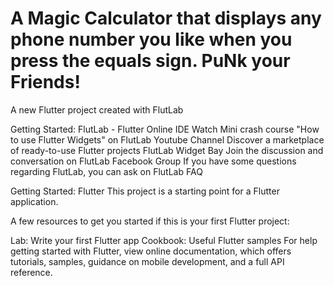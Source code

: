 # A Magic Calculator that displays any phone number you like when you press the equals sign. PuNk your Friends!

A new Flutter project created with FlutLab

Getting Started: FlutLab - Flutter Online IDE
Watch Mini crash course "How to use Flutter Widgets" on FlutLab Youtube Channel
Discover a marketplace of ready-to-use Flutter projects FlutLab Widget Bay
Join the discussion and conversation on FlutLab Facebook Group
If you have some questions regarding FlutLab, you can ask on FlutLab FAQ

Getting Started: Flutter
This project is a starting point for a Flutter application.

A few resources to get you started if this is your first Flutter project:

Lab: Write your first Flutter app
Cookbook: Useful Flutter samples
For help getting started with Flutter, view online documentation, which offers tutorials, samples, guidance on mobile development, and a full API reference.
